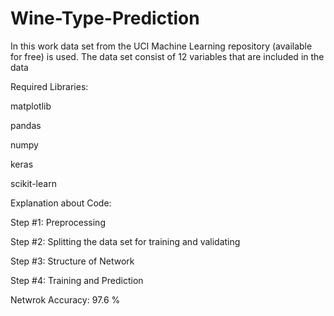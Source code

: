 # Wine-Type-Prediction
In this work data set from the UCI Machine Learning repository (available for free) is used. The data set consist of 12 variables that are included in the data

Required Libraries:

matplotlib

pandas

numpy

keras

scikit-learn 


Explanation about Code:

Step #1: Preprocessing

Step #2: Splitting the data set for training and validating

Step #3: Structure of Network

Step #4: Training and Prediction

Netwrok Accuracy: 97.6 %
